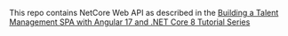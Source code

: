 This repo contains NetCore Web API as described in the [Building a Talent Management SPA with Angular 17 and .NET Core 8 Tutorial Series](https://medium.com/scrum-and-coke/building-a-talent-management-spa-with-angular-17-and-net-core-8-tutorial-series-f28f0edc9069)

